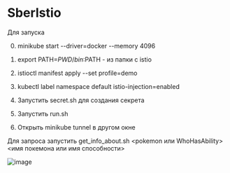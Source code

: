 # SberIstio
Для запуска


0) minikube start --driver=docker --memory 4096

1) export PATH=$PWD/bin:$PATH - из папки с istio
2) istioctl manifest apply --set profile=demo
3) kubectl label namespace default istio-injection=enabled
4) Запустить secret.sh для создания секрета
5) Запустить run.sh
6) Открыть minikube tunnel в другом окне

Для запроса запустить get_info_about.sh <pokemon или WhoHasAbility> <имя покемона или имя способности>



![image](https://github.com/GeorgyMironov2001/SberIstio/assets/61285161/e4400e73-6956-4311-ae62-576df323b591)
